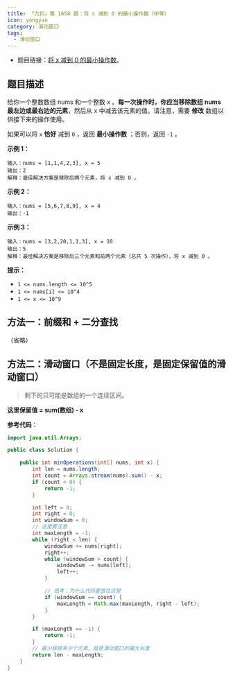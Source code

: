 ```yaml
---
title: 「力扣」第 1658 题：将 x 减到 0 的最小操作数（中等）
icon: yongyan
category: 滑动窗口
tags:
  - 滑动窗口
---
```


+ 题目链接：[将 x 减到 0 的最小操作数](https://leetcode-cn.com/problems/minimum-operations-to-reduce-x-to-zero/)。

## 题目描述

给你一个整数数组 nums 和一个整数 x 。**每一次操作时，你应当移除数组 nums 最左边或最右边的元素**，然后从 x 中减去该元素的值。请注意，需要 **修改** 数组以供接下来的操作使用。

如果可以将 `x` **恰好** 减到 `0` ，返回 **最小操作数** ；否则，返回 `-1` 。

**示例 1：**

```
输入：nums = [1,1,4,2,3], x = 5
输出：2
解释：最佳解决方案是移除后两个元素，将 x 减到 0 。
```

**示例 2：**

```
输入：nums = [5,6,7,8,9], x = 4
输出：-1
```

**示例 3：**

```
输入：nums = [3,2,20,1,1,3], x = 10
输出：5
解释：最佳解决方案是移除后三个元素和前两个元素（总共 5 次操作），将 x 减到 0 。
```

**提示：**

- `1 <= nums.length <= 10^5`
- `1 <= nums[i] <= 10^4`
- `1 <= x <= 10^9`

## 方法一：前缀和 + 二分查找

（省略）

## 方法二：滑动窗口（不是固定长度，是固定保留值的滑动窗口）

> 剩下的只可能是数组的一个连续区间。

**这里保留值 = sum(数组) - x**


**参考代码**：

```java
import java.util.Arrays;

public class Solution {

    public int minOperations(int[] nums, int x) {
        int len = nums.length;
        int count = Arrays.stream(nums).sum() - x;
        if (count < 0) {
            return -1;
        }

        int left = 0;
        int right = 0;
        int windowSum = 0;
        // 这里要注意
        int maxLength = -1;
        while (right < len) {
            windowSum += nums[right];
            right++;
            while (windowSum > count) {
                windowSum -= nums[left];
                left++;
            }

            // 思考：为什么代码要放在这里
            if (windowSum == count) {
                maxLength = Math.max(maxLength, right - left);
            }
        }

        if (maxLength == -1) {
            return -1;
        }
        // 最少移除多少个元素，就是滑动窗口的最大长度
        return len - maxLength;
    }
}
```

